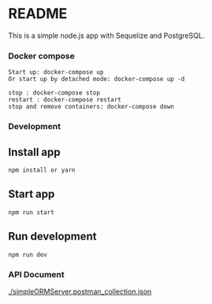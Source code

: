 # README

This is a simple node.js app with Sequelize and PostgreSQL.

### Docker compose

```
Start up: docker-compose up
Or start up by detached mode: docker-compose up -d

stop : docker-compose stop
restart : docker-compose restart
stop and remove containers: docker-compose down

```

### Development
## Install app
```
npm install or yarn
```

## Start app
```
npm run start
```

## Run development
```
npm run dev
```

### API Document

[./simpleORMServer.postman_collection.json](https://github.com/alvisLu/simpleORMServer/blob/master/simpleORMServer.postman_collection.json)

